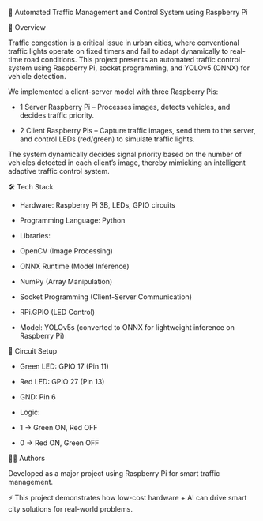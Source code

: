 🚦 Automated Traffic Management and Control System using Raspberry Pi

📌 Overview

Traffic congestion is a critical issue in urban cities, where conventional traffic lights operate on fixed timers and fail to adapt dynamically to real-time road conditions. This project presents an automated traffic control system using Raspberry Pi, socket programming, and YOLOv5 (ONNX) for vehicle detection.

We implemented a client-server model with three Raspberry Pis:

- 1 Server Raspberry Pi – Processes images, detects vehicles, and decides traffic priority.

- 2 Client Raspberry Pis – Capture traffic images, send them to the server, and control LEDs (red/green) to simulate traffic lights.

The system dynamically decides signal priority based on the number of vehicles detected in each client’s image, thereby mimicking an intelligent adaptive traffic control system.

🛠️ Tech Stack

- Hardware: Raspberry Pi 3B, LEDs, GPIO circuits

- Programming Language: Python

- Libraries:

- OpenCV (Image Processing)

- ONNX Runtime (Model Inference)

- NumPy (Array Manipulation)

- Socket Programming (Client-Server Communication)

- RPi.GPIO (LED Control)

- Model: YOLOv5s (converted to ONNX for lightweight inference on Raspberry Pi)

🔌 Circuit Setup

- Green LED: GPIO 17 (Pin 11)

- Red LED: GPIO 27 (Pin 13)

- GND: Pin 6

- Logic:

- 1 → Green ON, Red OFF

- 0 → Red ON, Green OFF

👨‍💻 Authors

Developed as a major project using Raspberry Pi for smart traffic management.

⚡ This project demonstrates how low-cost hardware + AI can drive smart city solutions for real-world problems.
